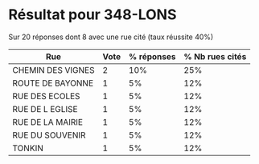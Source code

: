 # Résultat pour 348-LONS

Sur 20 réponses dont 8 avec une rue cité (taux réussite 40%)

| Rue | Vote | % réponses | % Nb rues cités|
|-----|------|------------|----------------|
| CHEMIN DES VIGNES | 2 | 10% | 25%|
| ROUTE DE BAYONNE | 1 | 5% | 12%|
| RUE DES ECOLES | 1 | 5% | 12%|
| RUE DE L EGLISE | 1 | 5% | 12%|
| RUE DE LA MAIRIE | 1 | 5% | 12%|
| RUE DU SOUVENIR | 1 | 5% | 12%|
| TONKIN | 1 | 5% | 12%|

